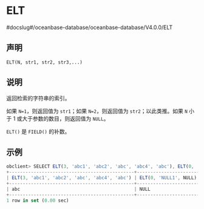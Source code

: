 ELT 
========================
#docslug#/oceanbase-database/oceanbase-database/V4.0.0/ELT


声明 
-----------------------

```unknow
ELT(N, str1, str2, str3,...)
```



说明 
-----------------------

返回检索的字符串的索引。

如果 `N=1`，则返回值为 `str1`；如果 `N=2`，则返回值为 `str2`；以此类推。如果 `N` 小于 1 或大于参数的数目，则返回值为 `NULL`。

`ELT()` 是 `FIELD()` 的补数。

示例 
-----------------------

```javascript
obclient> SELECT ELT(3, 'abc1', 'abc2', 'abc', 'abc4', 'abc'), ELT(0, 'null1', NULL);
+----------------------------------------------+-----------------------+
| ELT(3, 'abc1', 'abc2', 'abc', 'abc4', 'abc') | ELT(0, 'NULL1', NULL) |
+----------------------------------------------+-----------------------+
| abc                                          | NULL                  |
+----------------------------------------------+-----------------------+
1 row in set (0.00 sec)
```


